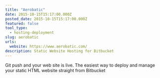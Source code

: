 ```yaml
---
title: "Aerobatic"
date: 2015-10-15T15:17:00.000Z
posted_date: 2015-10-15T15:17:00.000Z
featured: false
tool_type: 
  - hosting-deployment
slug: aerobatic
urls:
  website: https://www.aerobatic.com/
description: Static Website Hosting for Bitbucket
---
```

Git push and your web site is live. The easiest way to deploy and manage your static HTML website straight from Bitbucket
